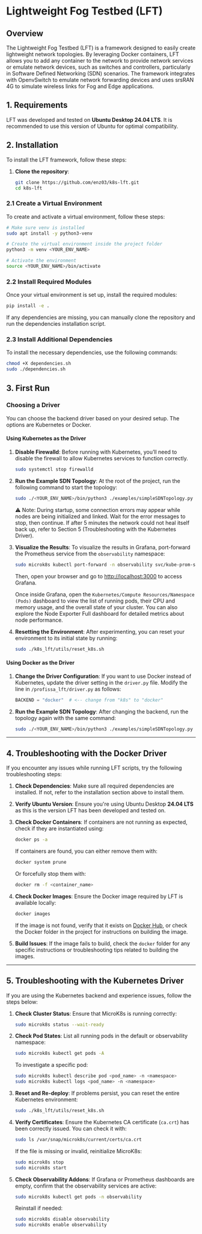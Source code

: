 # Lightweight Fog Testbed (LFT)

## Overview

The Lightweight Fog Testbed (LFT) is a framework designed to easily create lightweight network topologies. By leveraging Docker containers, LFT allows you to add any container to the network to provide network services or emulate network devices, such as switches and controllers, particularly in Software Defined Networking (SDN) scenarios. The framework integrates with OpenvSwitch to emulate network forwarding devices and uses srsRAN 4G to simulate wireless links for Fog and Edge applications.

## 1. Requirements

LFT was developed and tested on **Ubuntu Desktop 24.04 LTS**. It is recommended to use this version of Ubuntu for optimal compatibility.

## 2. Installation

To install the LFT framework, follow these steps:

1. **Clone the repository**:

   ```bash
   git clone https://github.com/enz03/k8s-lft.git
   cd k8s-lft
   ```

### 2.1 Create a Virtual Environment
To create and activate a virtual environment, follow these steps:

   ```bash
   # Make sure venv is installed
   sudo apt install -y python3-venv
   
   # Create the virtual environment inside the project folder
   python3 -m venv <YOUR_ENV_NAME>
   
   # Activate the environment
   source <YOUR_ENV_NAME>/bin/activate
   ```

### 2.2 Install Required Modules

Once your virtual environment is set up, install the required modules:

```bash
pip install -e .
```

If any dependencies are missing, you can manually clone the repository and run the dependencies installation script.

### 2.3 Install Additional Dependencies

To install the necessary dependencies, use the following commands:

```bash
chmod +X dependencies.sh
sudo ./dependencies.sh
```

## 3. First Run

### Choosing a Driver

You can choose the backend driver based on your desired setup. The options are Kubernetes or Docker.

#### Using Kubernetes as the Driver

1. **Disable Firewalld**:
   Before running with Kubernetes, you’ll need to disable the firewall to allow Kubernetes services to function correctly.

   ```bash
   sudo systemctl stop firewalld
   ```

2. **Run the Example SDN Topology**:
   At the root of the project, run the following command to start the topology:

   ```bash
   sudo ./<YOUR_ENV_NAME>/bin/python3 ./examples/simpleSDNTopology.py
   ```
   ⚠️ Note: During startup, some connection errors may appear while nodes are being initialized and linked.
   Wait for the error messages to stop, then continue.
   If after 5 minutes the network could not heal itself back up, refer to Section 5 (Troubleshooting with the Kubernetes Driver).

3. **Visualize the Results**:
   To visualize the results in Grafana, port-forward the Prometheus service from the `observability` namespace:

   ```bash
   sudo microk8s kubectl port-forward -n observability svc/kube-prom-stack-grafana 3000:80
   ```

   Then, open your browser and go to [http://localhost:3000](http://localhost:3000) to access Grafana.

   Once inside Grafana, open the `Kubernetes/Compute Resources/Namespace (Pods)` dashboard to view the list of running pods, their CPU and memory usage, and the overall state of your cluster.
   You can also explore the Node Exporter Full dashboard for detailed metrics about node performance.

 5. **Resetting the Environment**:
    After experimenting, you can reset your environment to its initial state by running:
    
    ```bash
    sudo ./k8s_lft/utils/reset_k8s.sh
    ```

#### Using Docker as the Driver

1. **Change the Driver Configuration**:
   If you want to use Docker instead of Kubernetes, update the driver setting in the `driver.py` file. Modify the line in `/profissa_lft/driver.py` as follows:

   ```python
   BACKEND = "docker"  # <-- change from "k8s" to "docker"
   ```

2. **Run the Example SDN Topology**:
   After changing the backend, run the topology again with the same command:

   ```bash
   sudo ./<YOUR_ENV_NAME>/bin/python3 ./examples/simpleSDNTopology.py
   ```

---

## 4. Troubleshooting with the Docker Driver

If you encounter any issues while running LFT scripts, try the following troubleshooting steps:

1. **Check Dependencies**: Make sure all required dependencies are installed. If not, refer to the installation section above to install them.

2. **Verify Ubuntu Version**: Ensure you're using Ubuntu Desktop **24.04 LTS** as this is the version LFT has been developed and tested on.

3. **Check Docker Containers**:
   If containers are not running as expected, check if they are instantiated using:

   ```bash
   docker ps -a
   ```

   If containers are found, you can either remove them with:

   ```bash
   docker system prune
   ```

   Or forcefully stop them with:

   ```bash
   docker rm -f <container_name>
   ```

4. **Check Docker Images**:
   Ensure the Docker image required by LFT is available locally:

   ```bash
   docker images
   ```

   If the image is not found, verify that it exists on [Docker Hub](https://hub.docker.com/), or check the Docker folder in the project for instructions on building the image.

5. **Build Issues**: If the image fails to build, check the `docker` folder for any specific instructions or troubleshooting tips related to building the images.

---

## 5. Troubleshooting with the Kubernetes Driver

If you are using the Kubernetes backend and experience issues, follow the steps below:

1. **Check Cluster Status**:
   Ensure that MicroK8s is running correctly:

   ```bash
   sudo microk8s status --wait-ready
   ```

2. **Check Pod States**:
   List all running pods in the default or observability namespace:

   ```bash
   sudo microk8s kubectl get pods -A
   ```

   To investigate a specific pod:

   ```bash
   sudo microk8s kubectl describe pod <pod_name> -n <namespace>
   sudo microk8s kubectl logs <pod_name> -n <namespace>
   ```

3. **Reset and Re-deploy**:
   If problems persist, you can reset the entire Kubernetes environment:

   ```bash
   sudo ./k8s_lft/utils/reset_k8s.sh
   ```
   

4. **Verify Certificates**:
   Ensure the Kubernetes CA certificate (`ca.crt`) has been correctly issued. You can check it with:

   ```bash
   sudo ls /var/snap/microk8s/current/certs/ca.crt
   ```

   If the file is missing or invalid, reinitialize MicroK8s:

   ```bash
   sudo microk8s stop
   sudo microk8s start
   ```

5. **Check Observability Addons**:
   If Grafana or Prometheus dashboards are empty, confirm that the observability services are active:

   ```bash
   sudo microk8s kubectl get pods -n observability
   ```

   Reinstall if needed:

   ```bash
   sudo microk8s disable observability
   sudo microk8s enable observability
   ```
